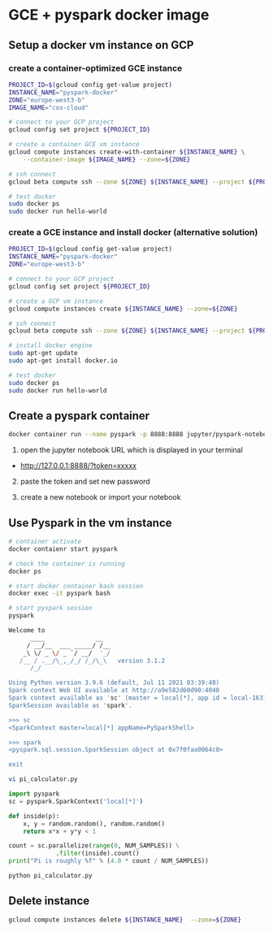 # GCE + pyspark docker image

## Setup a docker vm instance on GCP

### create a container-optimized GCE instance
```bash
PROJECT_ID=$(gcloud config get-value project)
INSTANCE_NAME="pyspark-docker"
ZONE="europe-west3-b"
IMAGE_NAME="cos-cloud"

# connect to your GCP project
gcloud config set project ${PROJECT_ID}

# create a container GCE vm instance
gcloud compute instances create-with-container ${INSTANCE_NAME} \
    --container-image ${IMAGE_NAME} --zone=${ZONE}

# ssh connect
gcloud beta compute ssh --zone ${ZONE} ${INSTANCE_NAME} --project ${PROJECT_ID}

# test docker
sudo docker ps
sudo docker run hello-world
```

### create a GCE instance and install docker (alternative solution)
```bash
PROJECT_ID=$(gcloud config get-value project)
INSTANCE_NAME="pyspark-docker"
ZONE="europe-west3-b"

# connect to your GCP project
gcloud config set project ${PROJECT_ID}

# create a GCP vm instance
gcloud compute instances create ${INSTANCE_NAME} --zone=${ZONE}

# ssh connect
gcloud beta compute ssh --zone ${ZONE} ${INSTANCE_NAME} --project ${PROJECT_ID}

# install docker engine
sudo apt-get update
sudo apt-get install docker.io

# test docker
sudo docker ps
sudo docker run hello-world
```

## Create a pyspark container
```bash
docker container run --name pyspark -p 8888:8888 jupyter/pyspark-notebook
```

1. open the jupyter notebook URL which is displayed in your terminal
- http://127.0.0.1:8888/?token=xxxxx

2. paste the token and set new password

3. create a new notebook or import your notebook

## Use Pyspark in the vm instance


```bash
# container activate
docker contaienr start pyspark

# check the container is running
docker ps

# start docker container bash session
docker exec -it pyspark bash

# start pyspark session
pyspark

Welcome to
      ____              __
     / __/__  ___ _____/ /__
    _\ \/ _ \/ _ `/ __/  '_/
   /__ / .__/\_,_/_/ /_/\_\   version 3.1.2
      /_/

Using Python version 3.9.6 (default, Jul 11 2021 03:39:48)
Spark context Web UI available at http://a9e582d60d90:4040
Spark context available as 'sc' (master = local[*], app id = local-1631084757428).
SparkSession available as 'spark'.

>>> sc
<SparkContext master=local[*] appName=PySparkShell>

>>> spark
<pyspark.sql.session.SparkSession object at 0x7f0faa0064c0>

exit
```

```bash
vi pi_calculator.py
```

```python
import pyspark
sc = pyspark.SparkContext('local[*]')

def inside(p):
    x, y = random.random(), random.random()
    return x*x + y*y < 1

count = sc.parallelize(range(0, NUM_SAMPLES)) \
             .filter(inside).count()
print("Pi is roughly %f" % (4.0 * count / NUM_SAMPLES))
```


```bash
python pi_calculator.py
```


## Delete instance
```bash
gcloud compute instances delete ${INSTANCE_NAME}  --zone=${ZONE}
```